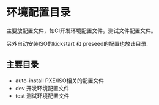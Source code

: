 # 环境配置目录

主要放配置文件，如CI开发环境配置文件。测试文件配置文件。


另外自动安装ISO的kickstart 和 preseed的配置也放该目录.

## 主要目录
+ auto-install PXE/ISO相关的配置文件
+ dev 开发环境配置文件
+ test 测试环境配置文件

